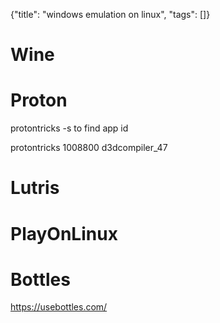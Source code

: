 {"title": "windows emulation on linux", "tags": []}

# Wine

# Proton

protontricks -s <GAME NAME> to find app id

protontricks 1008800 d3dcompiler_47

# Lutris

# PlayOnLinux

# Bottles

https://usebottles.com/

